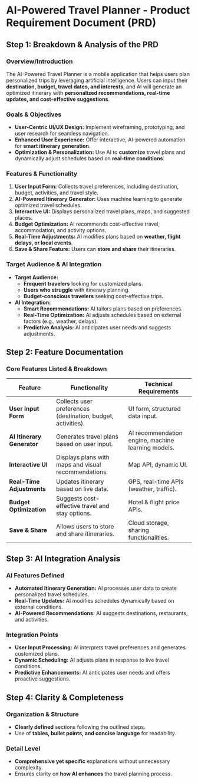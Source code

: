 
# **AI-Powered Travel Planner - Product Requirement Document (PRD)**  

## **Step 1: Breakdown & Analysis of the PRD**  

### **Overview/Introduction**  
The AI-Powered Travel Planner is a mobile application that helps users plan personalized trips by leveraging artificial intelligence. Users can input their **destination, budget, travel dates, and interests**, and AI will generate an optimized itinerary with **personalized recommendations, real-time updates, and cost-effective suggestions**.  

### **Goals & Objectives**  
- **User-Centric UI/UX Design:** Implement wireframing, prototyping, and user research for seamless navigation.  
- **Enhanced User Experience:** Offer interactive, AI-powered automation for **smart itinerary generation**.  
- **Optimization & Personalization:** Use AI to **customize** travel plans and dynamically adjust schedules based on **real-time conditions**.  

### **Features & Functionality**  
1. **User Input Form:** Collects travel preferences, including destination, budget, activities, and travel style.  
2. **AI-Powered Itinerary Generator:** Uses machine learning to generate optimized travel schedules.  
3. **Interactive UI:** Displays personalized travel plans, maps, and suggested places.  
4. **Budget Optimization:** AI recommends cost-effective travel, accommodation, and activity options.  
5. **Real-Time Adjustments:** AI modifies plans based on **weather, flight delays, or local events**.  
6. **Save & Share Feature:** Users can **store and share** their itineraries.  

### **Target Audience & AI Integration**  
- **Target Audience:**  
  - **Frequent travelers** looking for customized plans.  
  - **Users who struggle** with itinerary planning.  
  - **Budget-conscious travelers** seeking cost-effective trips.  
- **AI Integration:**  
  - **Smart Recommendations:** AI tailors plans based on preferences.  
  - **Real-Time Optimization:** AI adjusts schedules based on external factors (e.g., weather, delays).  
  - **Predictive Analysis:** AI anticipates user needs and suggests adjustments.  

## **Step 2: Feature Documentation**  

### **Core Features Listed & Breakdown**  

| **Feature** | **Functionality** | **Technical Requirements** |  
|------------|------------------|----------------------------|  
| **User Input Form** | Collects user preferences (destination, budget, activities). | UI form, structured data input. |  
| **AI Itinerary Generator** | Generates travel plans based on user input. | AI recommendation engine, machine learning models. |  
| **Interactive UI** | Displays plans with maps and visual recommendations. | Map API, dynamic UI. |  
| **Real-Time Adjustments** | Updates itinerary based on live data. | GPS, real-time APIs (weather, traffic). |  
| **Budget Optimization** | Suggests cost-effective travel and stay options. | Hotel & flight price APIs. |  
| **Save & Share** | Allows users to store and share itineraries. | Cloud storage, sharing functionalities. |  


## **Step 3: AI Integration Analysis**  

### **AI Features Defined**  
- **Automated Itinerary Generation:** AI processes user data to create personalized travel schedules.  
- **Real-Time Updates:** AI modifies schedules dynamically based on external conditions.  
- **AI-Powered Recommendations:** AI suggests destinations, restaurants, and activities.  

### **Integration Points**  
- **User Input Processing:** AI interprets travel preferences and generates customized plans.  
- **Dynamic Scheduling:** AI adjusts plans in response to live travel conditions.  
- **Predictive Enhancements:** AI anticipates user needs and offers proactive suggestions.  



## **Step 4: Clarity & Completeness**  

### **Organization & Structure**  
- **Clearly defined** sections following the outlined steps.  
- Use of **tables, bullet points, and concise language** for readability.  

### **Detail Level**  
- **Comprehensive yet specific** explanations without unnecessary complexity.  
- Ensures clarity on **how AI enhances** the travel planning process.  
